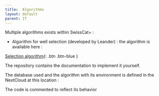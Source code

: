 ```yaml
---
title:  Algorithms
layout: default
parent: IT
---
```


Multiple algorithms exists within SwissCat+ :

* Algorithm for well selection (developed by Leander) : the algorithm is available here :

[Selection algorithm](https://github.com/swisscatplus/DAD_LCMS_SwissCatShare){: .btn .btn-blue }

The repository contains the documentation to implement it yourself.

The database used and the algorithm with its environment is defined in the NextCloud at this location : 

The code is commented to reflect its behavior
